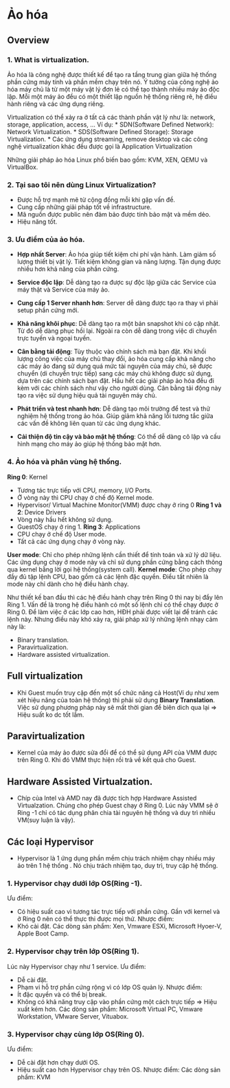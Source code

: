 # Ảo hóa

## Overview
### 1. What is virtualization.
Ảo hóa là công nghệ được thiết kế để tạo ra tầng trung gian giữa hệ thống phần cứng máy tính và phần mềm chạy trên nó. Ý tưởng của công nghệ ảo hóa máy chủ là từ một máy vật lý đơn lẻ có thể tạo thành nhiều máy ảo độc lập. Mỗi một máy ảo đều có một thiết lập nguồn hệ thống riêng rẽ, hệ điều hành riêng và các ứng dụng riêng.

Virtualization có thể xảy ra ở tất cả các thành phần vật lý như là: network, storage, application, access, ...
Ví dụ:
	* SDN(Software Defined Network): Network Virtualization.
	* SDS(Software Defined Storage): Storage Virtualization.
	* Các ứng dụng streaming, remove desktop và các công nghệ virtualization khác đều được gọi là Application Virtualization

Những giải pháp ảo hóa Linux phổ biến bao gồm: KVM, XEN, QEMU và VirtualBox.

### 2. Tại sao tôi nên dùng Linux Virtualization?
* Được hỗ trợ mạnh mẽ từ cộng đồng mỗi khi gặp vấn đề.
* Cung cấp những giải pháp tốt về infrastructure.
* Mã nguồn được public nên đảm bảo được tính bảo mật và mềm dẻo.
* Hiệu năng tốt.

### 3. Ưu điểm của ảo hóa.
* **Hợp nhất Server**: Ảo hóa giúp tiết kiệm chi phí vận hành. Làm giảm số lượng thiết bị vật lý. Tiết kiệm không gian và năng lượng. Tận dụng được nhiều hơn khả năng của phần cứng.
* **Service độc lập**: Dễ dàng tạo ra được sự độc lập giữa các Service của máy thật và Service của máy ảo. 
* **Cung cấp 1 Server nhanh hơn**: Server dễ dàng được tạo ra thay vì phải setup phần cứng mới. 
* **Khả năng khôi phục**: Dễ dàng tạo ra một bản snapshot khi có cập nhật. Từ đó dễ dàng phục hồi lại. Ngoài ra còn dễ dàng trong việc di chuyển trực tuyến và ngoại tuyến.

* **Cân bằng tải động**: Tùy thuộc vào chính sách mà bạn đặt. Khi khối lượng công việc của máy chủ thay đổi, ảo hóa cung cấp khả năng cho các máy ảo đang sử dụng quá mức tài nguyên của máy chủ, sẽ được chuyển (di chuyển trực tiếp) sang các máy chủ không được sử dụng, dựa trên các chính sách bạn đặt. Hầu hết các giải pháp ảo hóa đều đi kèm với các chính sách như vậy cho người dùng. Cân bằng tải động này tạo ra việc sử dụng hiệu quả tài nguyên máy chủ.


* **Phát triển và test nhanh hơn**: Dễ dàng tạo môi trường để test và thử nghiệm hệ thống trong ảo hóa. Giúp giảm khả năng lỗi tương tắc giữa các vấn đề không liên quan từ các ứng dụng khác. 

* **Cải thiện độ tin cậy và bảo mật hệ thống**: Có thể dễ dàng cô lập và cấu hình mạng cho máy ảo giúp hệ thống bảo mật hơn. 

### 4. Ảo hóa và phân vùng hệ thống.
**Ring 0**:  Kernel
- Tương tác trực tiếp với CPU, memory, I/O Ports. 
- Ở vòng này thì CPU chạy ở chế độ Kernel mode.
- Hypervisor/ Virtual Machine Monitor(VMM) được chạy ở ring 0
**Ring 1 và 2**: Device Drivers
- Vòng này hầu hết không sử dụng.
- GuestOS chạy ở ring 1.
**Ring 3**: Applications
- CPU chạy ở chế độ User mode. 
- Tất cả các ứng dụng chạy ở vòng này.

**User mode**: Chỉ cho phép những lệnh cần thiết để tính toán và xử lý dữ liệu. Các ứng dụng chạy ở mode này và chỉ sử dụng phần cứng bằng cách thông qua kernel bằng lời gọi hệ thống(system call).
**Kernel mode**: Cho phép chạy đầy đủ tập lệnh CPU, bao gồm cả các lệnh đặc quyền. Điều tất nhiên là mode này chỉ dành cho hệ điều hành chạy.

Như thiết kế ban đầu thì các hệ điều hành chạy trên Ring 0 thì nay bị đẩy lên Ring 1. Vấn đề là trong hệ điều hành có một số lệnh chỉ có thể chạy được ở Ring 0. Để làm việc ở các lớp cao hơn, HĐH phải được viết lại để tránh các lệnh này. Nhưng điều này khó xảy ra, giải pháp xử lý những lệnh nhạy cảm này là:
* Binary translation.
* Paravirtualization.
* Hardware assisted virtualization.


## Full virtualization 
* Khi Guest muốn truy cập đến một số chức năng cả Host(Ví dụ như xem xét hiệu năng của toàn hệ thống) thì phải sử dụng **Binary Translation**. Việc sử dụng phương pháp này sẽ mất thời gian để biên dich qua lại => Hiệu suất ko dc tốt lắm.

## Paravirtualization
* Kernel của máy ảo được sửa đổi để có thể sử dụng API của VMM được trên Ring 0. Khi đó VMM thực hiện rồi trả về kết quả cho Guest.

## Hardware Assisted Virtualzation.
* Chíp của Intel và AMD nay đã được tích hợp Hardware Assisted Virtualzation. Chúng cho phép Guest chạy ở Ring 0. Lúc này VMM sẽ ở Ring -1 chỉ có tác dụng phân chia tài nguyên hệ thống và duy trì nhiều VM(suy luận là vậy).

## Các loại Hypervisor
- Hypervisor là 1 ứng dụng phần mềm chịu trách nhiệm chạy nhiều máy ảo trên 1 hệ thống . Nó chịu trách nhiệm tạo, duy trì, truy cập hệ thống.
### 1. Hypervisor chạy dưới lớp OS(Ring -1).
Ưu điểm: 
* Có hiệu suất cao vì tương tác trực tiếp với phần cứng. Gần với kernel và ở Ring 0 nên có thể thực thi được mọi thứ.
Nhược điểm:
* Khó cài đặt. 
Các dòng sản phẩm: Xen, Vmware ESXi, Microsoft Hyoer-V, Apple Boot Camp.

### 2. Hypervisor chạy trên lớp OS(Ring 1).
Lúc này Hypervisor chạy như 1 service.
Ưu điểm:
* Dễ cài đặt. 
* Phạm vi hỗ trợ phần cứng rộng vì có lớp OS quản lý.
Nhược điểm:
* Ít đặc quyền và có thể bị break.
* Không có khả năng truy cập vào phần cứng một cách trực tiếp => Hiệu xuất kém hơn.
Các dòng sản phẩm: Microsoft Virtual PC, Vmware Workstation, VMware Server, Vituabox.

### 3. Hypervisor chạy cùng lớp OS(Ring 0). 
Ưu điểm: 
* Dễ cài đặt hơn chạy dưới OS.
* Hiệu suất cao hơn Hypervisor chạy trên OS.
Nhược điểm: 
Các dòng sản phẩm: KVM 




